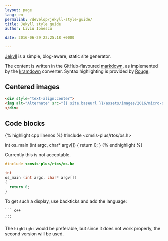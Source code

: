 ```yaml
---
layout: page
lang: en
permalink: /develop/jekyll-style-guide/
title: Jekyll style guide
author: Liviu Ionescu

date: 2016-06-29 22:25:18 +0000

---
```


[Jekyll](https://jekyllrb.com) is a simple, blog-aware, static site generator.

The content is written in the GitHub-flavoured [markdown](https://help.github.com/articles/basic-writing-and-formatting-syntax/), as implemented by the [kramdown](http://kramdown.gettalong.org/syntax.html) converter. Syntax highlighting is provided by [Rouge](http://rouge.jneen.net).

## Centered images

```html
<div style="text-align:center">
<img alt="Alternate" src="{{ site.baseurl }}/assets/images/2016/micro-os-plus-collection.png" />
</div>
```

## Code blocks

{% highlight cpp linenos %}
#include <cmsis-plus/rtos/os.h>

int
os_main (int argc, char* argv[])
{
  return 0;
}
{% endhighlight %}

Currently this is not acceptable.

``` c++
#include <cmsis-plus/rtos/os.h>

int
os_main (int argc, char* argv[])
{
  return 0;
}
```

To get such a display, use backticks and add the language:

    ``` c++
    ...
    ```

The `highlight` would be preferable, but since it does not work properly, the second version will be used.
